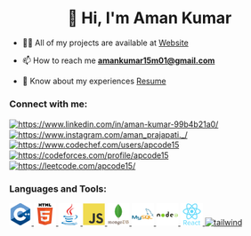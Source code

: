 <h1 align="center">👋 Hi, I'm Aman Kumar</h1>

- 👨‍💻 All of my projects are available at [Website](https://react-portfolio-ap.vercel.app/)

- 📫 How to reach me **amankumar15m01@gmail.com**

- 📄 Know about my experiences [Resume](https://bit.ly/amankumar_SDE_2023)

<h3 align="left">Connect with me:</h3>
<p align="left">
<a href="https://www.linkedin.com/in/aman-kumar-99b4b21a0/" target="blank"><img align="center" src="https://www.edigitalagency.com.au/wp-content/uploads/new-linkedin-logo-white-black-png.png" alt="https://www.linkedin.com/in/aman-kumar-99b4b21a0/" height="30" width="40" /></a>
<a href="https://www.instagram.com/aman_prajapati._/" target="blank"><img align="center" src="https://www.citypng.com/public/uploads/preview/-51609193448mids70tdmp.png" alt="https://www.instagram.com/aman_prajapati._/" height="30" width="40" /></a>
<a href="https://www.codechef.com/users/apcode15" target="blank"><img align="center" src="https://cdn.jsdelivr.net/npm/simple-icons@3.1.0/icons/codechef.svg" alt="https://www.codechef.com/users/apcode15" height="30" width="40" /></a>
<a href="https://codeforces.com/profile/apcode15" target="blank"><img align="center" src="https://raw.githubusercontent.com/rahuldkjain/github-profile-readme-generator/master/src/images/icons/Social/codeforces.svg" alt="https://codeforces.com/profile/apcode15" height="30" width="40" /></a>
<a href="https://leetcode.com/apcode15/" target="blank"><img align="center" src="https://raw.githubusercontent.com/rahuldkjain/github-profile-readme-generator/master/src/images/icons/Social/leet-code.svg" alt="https://leetcode.com/apcode15/" height="30" width="40" /></a>
</p>

<h3 align="left">Languages and Tools:</h3>
<p align="left"> 
  <a href="https://www.w3schools.com/cpp/" target="_blank" rel="noreferrer"> <img src="https://raw.githubusercontent.com/devicons/devicon/master/icons/cplusplus/cplusplus-original.svg" alt="cplusplus" width="40" height="40"/> </a> 
  <a href="https://www.w3.org/html/" target="_blank" rel="noreferrer"> <img src="https://raw.githubusercontent.com/devicons/devicon/master/icons/html5/html5-original-wordmark.svg" alt="html5" width="40" height="40"/> </a> 
  <a href="https://www.java.com" target="_blank" rel="noreferrer"> <img src="https://raw.githubusercontent.com/devicons/devicon/master/icons/java/java-original.svg" alt="java" width="40" height="40"/> </a> 
  <a href="https://developer.mozilla.org/en-US/docs/Web/JavaScript" target="_blank" rel="noreferrer"> <img src="https://raw.githubusercontent.com/devicons/devicon/master/icons/javascript/javascript-original.svg" alt="javascript" width="40" height="40"/> </a> 
  <a href="https://www.mongodb.com/" target="_blank" rel="noreferrer"> <img src="https://raw.githubusercontent.com/devicons/devicon/master/icons/mongodb/mongodb-original-wordmark.svg" alt="mongodb" width="40" height="40"/> </a> 
  <a href="https://www.mysql.com/" target="_blank" rel="noreferrer"> <img src="https://raw.githubusercontent.com/devicons/devicon/master/icons/mysql/mysql-original-wordmark.svg" alt="mysql" width="40" height="40"/> </a> 
  <a href="https://nodejs.org" target="_blank" rel="noreferrer"> <img src="https://raw.githubusercontent.com/devicons/devicon/master/icons/nodejs/nodejs-original-wordmark.svg" alt="nodejs" width="40" height="40"/> </a> 
  <a href="https://reactjs.org/" target="_blank" rel="noreferrer"> <img src="https://raw.githubusercontent.com/devicons/devicon/master/icons/react/react-original-wordmark.svg" alt="react" width="40" height="40"/> </a> 
  <a href="https://tailwindcss.com/" target="_blank" rel="noreferrer"> <img src="https://www.vectorlogo.zone/logos/tailwindcss/tailwindcss-icon.svg" alt="tailwind" width="40" height="40"/> </a> 
</p>
